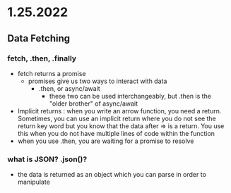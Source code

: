 # 1.25.2022

## Data Fetching

### fetch, .then, .finally

- fetch returns a promise
  - promises give us two ways to interact with data
    - .then, or async/await
      - these two can be used interchangeably, but .then is the "older brother" of async/await
- Implicit returns : when you write an arrow function, you need a return. Sometimes, you can use an implicit return where you do not see the return key word but you know that the data after => is a return. You use this when you do not have multiple lines of code within the function
- when you use .then, you are waiting for a promise to resolve

### what is JSON? .json()?

- the data is returned as an object which you can parse in order to manipulate
